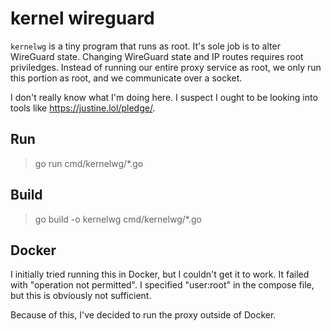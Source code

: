# kernel wireguard

`kernelwg` is a tiny program that runs as root. It's sole job is to alter WireGuard state.
Changing WireGuard state and IP routes requires root priviledges. Instead of running our entire
proxy service as root, we only run this portion as root, and we communicate over a socket.

I don't really know what I'm doing here. I suspect I ought to be looking into tools like
https://justine.lol/pledge/.

## Run
> go run cmd/kernelwg/*.go

## Build
> go build -o kernelwg cmd/kernelwg/*.go

## Docker

I initially tried running this in Docker, but I couldn't get it to work. It failed
with "operation not permitted". I specified "user:root" in the compose file, but this
is obviously not sufficient.

Because of this, I've decided to run the proxy outside of Docker.